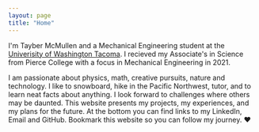 ```yaml
---
layout: page
title: "Home"
---
```


I'm Tayber McMullen and a Mechanical Engineering student at the [Univerisity of Washington Tacoma](https://www.tacoma.uw.edu/set/programs/undergrad/me). I recieved my Associate's in Science from Pierce College with a focus in Mechanical Engineering in 2021.

I am passionate about physics, math, creative pursuits, nature and technology. I like to snowboard, hike in the Pacific Northwest, tutor, and to learn neat facts about anything. I look forward to challenges where others may be daunted. This website presents my projects, my experiences, and my plans for the future. At the bottom you can find links to my LinkedIn, Email and GitHub. Bookmark this website so you can follow my journey. ❤️
